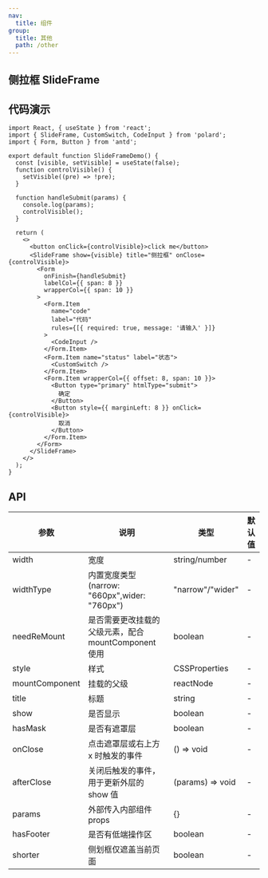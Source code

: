 ```yaml
---
nav:
  title: 组件
group:
  title: 其他
  path: /other
---
```


## 侧拉框 SlideFrame

## 代码演示

```tsx
import React, { useState } from 'react';
import { SlideFrame, CustomSwitch, CodeInput } from 'polard';
import { Form, Button } from 'antd';

export default function SlideFrameDemo() {
  const [visible, setVisible] = useState(false);
  function controlVisible() {
    setVisible((pre) => !pre);
  }

  function handleSubmit(params) {
    console.log(params);
    controlVisible();
  }

  return (
    <>
      <button onClick={controlVisible}>click me</button>
      <SlideFrame show={visible} title="侧拉框" onClose={controlVisible}>
        <Form
          onFinish={handleSubmit}
          labelCol={{ span: 8 }}
          wrapperCol={{ span: 10 }}
        >
          <Form.Item
            name="code"
            label="代码"
            rules={[{ required: true, message: '请输入' }]}
          >
            <CodeInput />
          </Form.Item>
          <Form.Item name="status" label="状态">
            <CustomSwitch />
          </Form.Item>
          <Form.Item wrapperCol={{ offset: 8, span: 10 }}>
            <Button type="primary" htmlType="submit">
              确定
            </Button>
            <Button style={{ marginLeft: 8 }} onClick={controlVisible}>
              取消
            </Button>
          </Form.Item>
        </Form>
      </SlideFrame>
    </>
  );
}
```

## API

| 参数           | 说明                                                 | 类型             | 默认值 |
| -------------- | ---------------------------------------------------- | ---------------- | ------ |
| width          | 宽度                                                 | string/number    | -      |
| widthType      | 内置宽度类型(narrow: "660px",wider: "760px")         | "narrow"/"wider" | -      |
| needReMount    | 是否需要更改挂载的父级元素，配合 mountComponent 使用 | boolean          | -      |
| style          | 样式                                                 | CSSProperties    | -      |
| mountComponent | 挂载的父级                                           | reactNode        | -      |
| title          | 标题                                                 | string           | -      |
| show           | 是否显示                                             | boolean          | -      |
| hasMask        | 是否有遮罩层                                         | boolean          | -      |
| onClose        | 点击遮罩层或右上方 x 时触发的事件                    | () => void       | -      |
| afterClose     | 关闭后触发的事件，用于更新外层的 show 值             | (params) => void | -      |
| params         | 外部传入内部组件 props                               | {}               | -      |
| hasFooter      | 是否有低端操作区                                     | boolean          | -      |
| shorter        | 侧划框仅遮盖当前页面                                 | boolean          | -      |
